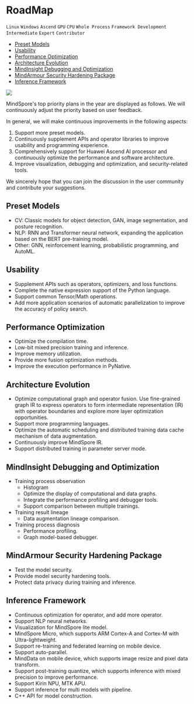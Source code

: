 # RoadMap

`Linux` `Windows` `Ascend` `GPU` `CPU` `Whole Process` `Framework Development` `Intermediate` `Expert` `Contributor`

<!-- TOC -->

- [Preset Models](#preset-models)
- [Usability](#usability)
- [Performance Optimization](#performance-optimization)
- [Architecture Evolution](#architecture-evolution)
- [MindInsight Debugging and Optimization](#mindinsight-debugging-and-optimization)
- [MindArmour Security Hardening Package](#mindarmour-security-hardening-package)
- [Inference Framework](#inference-framework)

<!-- /TOC -->

<a href="https://gitee.com/mindspore/docs/blob/master/docs/note/source_en/roadmap.md" target="_blank"><img src="https://gitee.com/mindspore/docs/raw/master/resource/_static/logo_source.png"></a>

MindSpore's top priority plans in the year are displayed as follows. We will continuously adjust the priority based on user feedback.

In general, we will make continuous improvements in the following aspects:

1. Support more preset models.
2. Continuously supplement APIs and operator libraries to improve usability and programming experience.
3. Comprehensively support for Huawei Ascend AI processor and continuously optimize the performance and software architecture.
4. Improve visualization, debugging and optimization, and security-related tools.

We sincerely hope that you can join the discussion in the user community and contribute your suggestions.

## Preset Models

- CV: Classic models for object detection, GAN, image segmentation, and posture recognition.
- NLP: RNN and Transformer neural network, expanding the application based on the BERT pre-training model.
- Other: GNN, reinforcement learning, probabilistic programming, and AutoML.

## Usability

- Supplement APIs such as operators, optimizers, and loss functions.
- Complete the native expression support of the Python language.
- Support common Tensor/Math operations.
- Add more application scenarios of automatic parallelization to improve the accuracy of policy search.

## Performance Optimization

- Optimize the compilation time.
- Low-bit mixed precision training and inference.
- Improve memory utilization.
- Provide more fusion optimization methods.
- Improve the execution performance in PyNative.

## Architecture Evolution

- Optimize computational graph and operator fusion. Use fine-grained graph IR to express operators to form intermediate representation (IR) with operator boundaries and explore more layer optimization opportunities.
- Support more programming languages.
- Optimize the automatic scheduling and distributed training data cache mechanism of data augmentation.
- Continuously improve MindSpore IR.
- Support distributed training in parameter server mode.

## MindInsight Debugging and Optimization

- Training process observation
    - Histogram
    - Optimize the display of computational and data graphs.
    - Integrate the performance profiling and debugger tools.
    - Support comparison between multiple trainings.
- Training result lineage
    - Data augmentation lineage comparison.
- Training process diagnosis
    - Performance profiling.
    - Graph model-based debugger.

## MindArmour Security Hardening Package

- Test the model security.
- Provide model security hardening tools.
- Protect data privacy during training and inference.

## Inference Framework

- Continuous optimization for operator, and add more operator.
- Support NLP neural networks.
- Visualization for MindSpore lite model.
- MindSpore Micro, which supports ARM Cortex-A and Cortex-M with Ultra-lightweight.
- Support re-training and federated learning on mobile device.
- Support auto-parallel.
- MindData on mobile device, which supports image resize and pixel data transform.
- Support post-training quantize, which supports inference with mixed precision to improve performance.
- Support Kirin NPU, MTK APU.
- Support inference for multi models with pipeline.
- C++ API for model construction.
